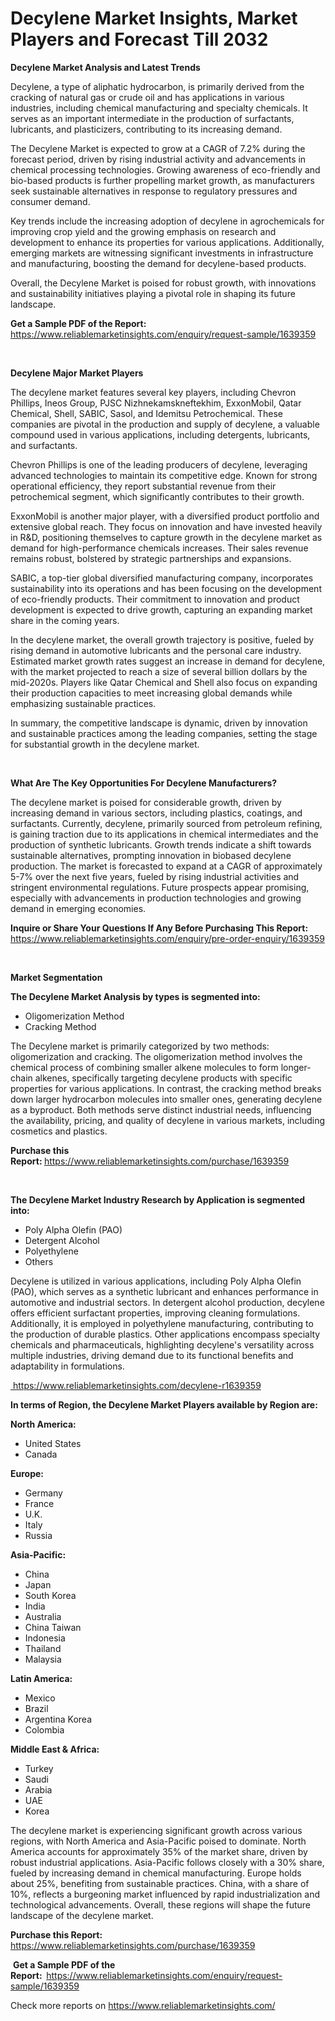 <p><h1>Decylene Market Insights, Market Players and Forecast Till 2032</h1></p><p><strong>Decylene Market Analysis and Latest Trends</strong></p>
<p><p>Decylene, a type of aliphatic hydrocarbon, is primarily derived from the cracking of natural gas or crude oil and has applications in various industries, including chemical manufacturing and specialty chemicals. It serves as an important intermediate in the production of surfactants, lubricants, and plasticizers, contributing to its increasing demand. </p><p>The Decylene Market is expected to grow at a CAGR of 7.2% during the forecast period, driven by rising industrial activity and advancements in chemical processing technologies. Growing awareness of eco-friendly and bio-based products is further propelling market growth, as manufacturers seek sustainable alternatives in response to regulatory pressures and consumer demand. </p><p>Key trends include the increasing adoption of decylene in agrochemicals for improving crop yield and the growing emphasis on research and development to enhance its properties for various applications. Additionally, emerging markets are witnessing significant investments in infrastructure and manufacturing, boosting the demand for decylene-based products. </p><p>Overall, the Decylene Market is poised for robust growth, with innovations and sustainability initiatives playing a pivotal role in shaping its future landscape.</p></p>
<p><strong>Get a Sample PDF of the Report:&nbsp;</strong> <a href="https://www.reliablemarketinsights.com/enquiry/request-sample/1639359?utm_campaign=2004&utm_medium=2&utm_source=Github&utm_content=ia&utm_term=30012025&utm_id=decylene">https://www.reliablemarketinsights.com/enquiry/request-sample/1639359</a></p>
<p>&nbsp;</p>
<p><strong>Decylene Major Market Players</strong></p>
<p><p>The decylene market features several key players, including Chevron Phillips, Ineos Group, PJSC Nizhnekamskneftekhim, ExxonMobil, Qatar Chemical, Shell, SABIC, Sasol, and Idemitsu Petrochemical. These companies are pivotal in the production and supply of decylene, a valuable compound used in various applications, including detergents, lubricants, and surfactants.</p><p>Chevron Phillips is one of the leading producers of decylene, leveraging advanced technologies to maintain its competitive edge. Known for strong operational efficiency, they report substantial revenue from their petrochemical segment, which significantly contributes to their growth.</p><p>ExxonMobil is another major player, with a diversified product portfolio and extensive global reach. They focus on innovation and have invested heavily in R&D, positioning themselves to capture growth in the decylene market as demand for high-performance chemicals increases. Their sales revenue remains robust, bolstered by strategic partnerships and expansions.</p><p>SABIC, a top-tier global diversified manufacturing company, incorporates sustainability into its operations and has been focusing on the development of eco-friendly products. Their commitment to innovation and product development is expected to drive growth, capturing an expanding market share in the coming years.</p><p>In the decylene market, the overall growth trajectory is positive, fueled by rising demand in automotive lubricants and the personal care industry. Estimated market growth rates suggest an increase in demand for decylene, with the market projected to reach a size of several billion dollars by the mid-2020s. Players like Qatar Chemical and Shell also focus on expanding their production capacities to meet increasing global demands while emphasizing sustainable practices.</p><p>In summary, the competitive landscape is dynamic, driven by innovation and sustainable practices among the leading companies, setting the stage for substantial growth in the decylene market.</p></p>
<p>&nbsp;</p>
<p><strong>What Are The Key Opportunities For Decylene Manufacturers?</strong></p>
<p><p>The decylene market is poised for considerable growth, driven by increasing demand in various sectors, including plastics, coatings, and surfactants. Currently, decylene, primarily sourced from petroleum refining, is gaining traction due to its applications in chemical intermediates and the production of synthetic lubricants. Growth trends indicate a shift towards sustainable alternatives, prompting innovation in biobased decylene production. The market is forecasted to expand at a CAGR of approximately 5-7% over the next five years, fueled by rising industrial activities and stringent environmental regulations. Future prospects appear promising, especially with advancements in production technologies and growing demand in emerging economies.</p></p>
<p><strong>Inquire or Share Your Questions If Any Before Purchasing This Report:</strong> <a href="https://www.reliablemarketinsights.com/enquiry/pre-order-enquiry/1639359?utm_campaign=2004&utm_medium=2&utm_source=Github&utm_content=ia&utm_term=30012025&utm_id=decylene">https://www.reliablemarketinsights.com/enquiry/pre-order-enquiry/1639359</a></p>
<p>&nbsp;</p>
<p><strong>Market Segmentation</strong></p>
<p><strong>The Decylene Market Analysis by types is segmented into:</strong></p>
<p><ul><li>Oligomerization Method</li><li>Cracking Method</li></ul></p>
<p><p>The Decylene market is primarily categorized by two methods: oligomerization and cracking. The oligomerization method involves the chemical process of combining smaller alkene molecules to form longer-chain alkenes, specifically targeting decylene products with specific properties for various applications. In contrast, the cracking method breaks down larger hydrocarbon molecules into smaller ones, generating decylene as a byproduct. Both methods serve distinct industrial needs, influencing the availability, pricing, and quality of decylene in various markets, including cosmetics and plastics.</p></p>
<p><strong>Purchase this Report:&nbsp;</strong><a href="https://www.reliablemarketinsights.com/purchase/1639359?utm_campaign=2004&utm_medium=2&utm_source=Github&utm_content=ia&utm_term=30012025&utm_id=decylene">https://www.reliablemarketinsights.com/purchase/1639359</a></p>
<p>&nbsp;</p>
<p><strong>The Decylene Market Industry Research by Application is segmented into:</strong></p>
<p><ul><li>Poly Alpha Olefin (PAO)</li><li>Detergent Alcohol</li><li>Polyethylene</li><li>Others</li></ul></p>
<p><p>Decylene is utilized in various applications, including Poly Alpha Olefin (PAO), which serves as a synthetic lubricant and enhances performance in automotive and industrial sectors. In detergent alcohol production, decylene offers efficient surfactant properties, improving cleaning formulations. Additionally, it is employed in polyethylene manufacturing, contributing to the production of durable plastics. Other applications encompass specialty chemicals and pharmaceuticals, highlighting decylene's versatility across multiple industries, driving demand due to its functional benefits and adaptability in formulations.</p></p>
<p><a href="https://www.reliablemarketinsights.com/decylene-r1639359?utm_campaign=2004&utm_medium=2&utm_source=Github&utm_content=ia&utm_term=30012025&utm_id=decylene">&nbsp;https://www.reliablemarketinsights.com/decylene-r1639359</a></p>
<p><strong>In terms of Region, the Decylene Market Players available by Region are:</strong></p>
<p>
    <p> <strong> North America: </strong>
        <ul>
            <li>United States</li>
            <li>Canada</li>
        </ul>
        </p> 
    <p> <strong> Europe: </strong>
        <ul>
            <li>Germany</li>
            <li>France</li>
            <li>U.K.</li>
            <li>Italy</li>
            <li>Russia</li>
        </ul>
        </p> 
    <p> <strong> Asia-Pacific: </strong>
        <ul>
            <li>China</li>
            <li>Japan</li>
            <li>South Korea</li>
            <li>India</li>
            <li>Australia</li>
            <li>China Taiwan</li>
            <li>Indonesia</li>
            <li>Thailand</li>
            <li>Malaysia</li>
        </ul>
        </p> 
    <p> <strong> Latin America: </strong>
        <ul>
            <li>Mexico</li>
            <li>Brazil</li>
            <li>Argentina Korea</li>
            <li>Colombia</li>
        </ul>
        </p> 
    <p> <strong> Middle East & Africa: </strong>
        <ul>
            <li>Turkey</li>
            <li>Saudi</li>
            <li>Arabia</li>
            <li>UAE</li>
            <li>Korea</li>
        </ul>
    </p>
    </p>
<p><p>The decylene market is experiencing significant growth across various regions, with North America and Asia-Pacific poised to dominate. North America accounts for approximately 35% of the market share, driven by robust industrial applications. Asia-Pacific follows closely with a 30% share, fueled by increasing demand in chemical manufacturing. Europe holds about 25%, benefiting from sustainable practices. China, with a share of 10%, reflects a burgeoning market influenced by rapid industrialization and technological advancements. Overall, these regions will shape the future landscape of the decylene market.</p></p>
<p><strong>Purchase this Report: </strong><a href="https://www.reliablemarketinsights.com/purchase/1639359?utm_campaign=2004&utm_medium=2&utm_source=Github&utm_content=ia&utm_term=30012025&utm_id=decylene">https://www.reliablemarketinsights.com/purchase/1639359</a></p>
<p>&nbsp;<strong>Get a Sample PDF of the Report:&nbsp;&nbsp;</strong><a href="https://www.reliablemarketinsights.com/enquiry/request-sample/1639359?utm_campaign=2004&utm_medium=2&utm_source=Github&utm_content=ia&utm_term=30012025&utm_id=decylene">https://www.reliablemarketinsights.com/enquiry/request-sample/1639359</a></p>
<p><strong></strong></p>
<p>Check more reports on <a href="https://www.reliablemarketinsights.com/?utm_campaign=2004&utm_medium=2&utm_source=Github&utm_content=ia&utm_term=30012025&utm_id=decylene">https://www.reliablemarketinsights.com/</a></p>